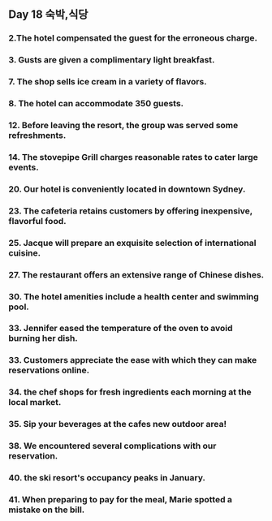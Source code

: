 ## Day 18 숙박,식당

### 2.The hotel compensated the guest for the erroneous charge.

### 3. Gusts are given a complimentary light breakfast.

### 7. The shop sells ice cream in a variety of flavors.

### 8. The hotel can accommodate 350 guests.

### 12. Before leaving the resort, the group was served some refreshments.

### 14. The stovepipe Grill charges reasonable rates to cater large events.

### 20. Our hotel is conveniently located in downtown Sydney.

### 23. The cafeteria retains customers by offering inexpensive, flavorful food.

### 25. Jacque will prepare an exquisite selection of international cuisine.

### 27. The restaurant offers an extensive range of Chinese dishes.

### 30. The hotel amenities include a health center and swimming pool.

### 33. Jennifer eased the temperature of the oven to avoid burning her dish.

### 33. Customers appreciate the ease with which they can make reservations online.

### 34. the chef shops for fresh ingredients each morning at the local market.

### 35. Sip your beverages at the cafes new outdoor area!

### 38. We encountered several complications with our reservation.

### 40. the ski resort's occupancy peaks in January.

### 41. When preparing to pay for the meal, Marie spotted a mistake on the bill.
